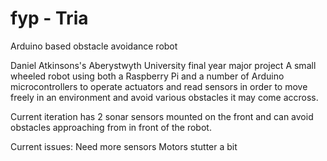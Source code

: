 fyp - Tria
========================

Arduino based obstacle avoidance robot

Daniel Atkinsons's Aberystwyth University final year major project
A small wheeled robot using both a Raspberry Pi and a number of Arduino microcontrollers to operate actuators and read sensors in order to move freely in an environment and avoid various obstacles it may come accross.

Current iteration has 2 sonar sensors mounted on the front and can avoid obstacles approaching from in front of the robot.

Current issues:
Need more sensors
Motors stutter a bit
